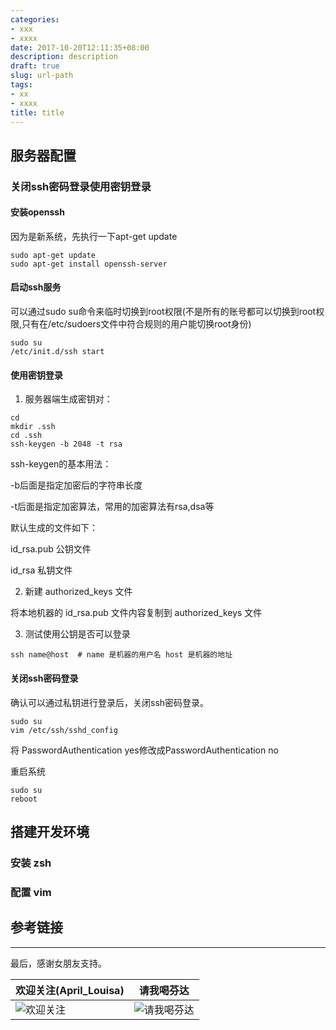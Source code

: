 ```yaml
---
categories:
- xxx
- xxxx
date: 2017-10-20T12:11:35+08:00
description: description
draft: true
slug: url-path
tags:
- xx
- xxxx
title: title
---
```


## 服务器配置

### 关闭ssh密码登录使用密钥登录

#### 安装openssh

因为是新系统，先执行一下apt-get update

```
sudo apt-get update
sudo apt-get install openssh-server
```

#### 启动ssh服务

可以通过sudo su命令来临时切换到root权限(不是所有的账号都可以切换到root权限,只有在/etc/sudoers文件中符合规则的用户能切换root身份)

```
sudo su
/etc/init.d/ssh start
```

#### 使用密钥登录

1. 服务器端生成密钥对：

```
cd 
mkdir .ssh
cd .ssh
ssh-keygen -b 2048 -t rsa
```

ssh-keygen的基本用法：

-b后面是指定加密后的字符串长度

-t后面是指定加密算法，常用的加密算法有rsa,dsa等

默认生成的文件如下：

id_rsa.pub 公钥文件

id_rsa 私钥文件

2. 新建 authorized_keys 文件

将本地机器的 id_rsa.pub 文件内容复制到 authorized_keys 文件

3. 测试使用公钥是否可以登录

```
ssh name@host  # name 是机器的用户名 host 是机器的地址
```

#### 关闭ssh密码登录

确认可以通过私钥进行登录后，关闭ssh密码登录。

```
sudo su
vim /etc/ssh/sshd_config
```

将 PasswordAuthentication yes修改成PasswordAuthentication no

重启系统

```
sudo su
reboot
```

## 搭建开发环境

### 安装 zsh
### 配置 vim

## 参考链接


------


最后，感谢女朋友支持。

欢迎关注(April_Louisa) | 请我喝芬达
------- | -------
![欢迎关注](http://media.gusibi.mobi/Hy8XHexmzppNKuekLuGxWy8LjdGrQAzZA3mH_e9xltoiYgTFWdvlpZwGWxZESrbK)| ![请我喝芬达](http://media.gusibi.mobi/CO9DwU6ZHnXHD5xuG3GqTsY_IYPl-JdpQrDaOo6tl6PiAGEBDeYFHO7sGQi_VVFc)
